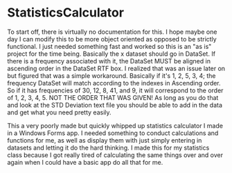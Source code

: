 # StatisticsCalculator

To start off, there is virtually no documentation for this. I hope maybe one day I can modify this to be more object oriented as opposed to be strictly functional. I just needed something fast and worked so this is an "as is" project for the time being. Basically the x dataset should go in DataSet. If there is a frequency associated with it, the DataSet MUST be aligned in ascending order in the DataSet RTF box. I realized that was an issue later on but figured that was a simple workaround. Basically if it's 1, 2, 5, 3, 4; the frequency DataSet will match according to the indexes in Ascending order. So if it has frequencies of 30, 12, 8, 41, and 9, it will correspond to the order of 1, 2, 3, 4, 5. NOT THE ORDER THAT WAS GIVEN! As long as you do that and look at the STD Deviation text file you should be able to add in the data and get what you need pretty easily.

This a very poorly made but quickly whipped up statistics calculator I made in a Windows Forms app. I needed something to conduct calculations and functions for me, as well as display them with just simply entering in datasets and letting it do the hard thinking. I made this for my statistics class because I got really tired of calculating the same things over and over again when I could have a basic app do all that for me.
